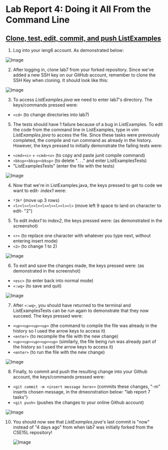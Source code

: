 # Lab Report 4: Doing it All From the Command Line

## <ins> Clone, test, edit, commit, and push ListExamples </ins>
1. Log into your ieng6 account. As demonstrated below:

![Image](ieng6LogIn.png)

2. After logging in, clone lab7 from your forked repository. Since we've added a new SSH key on our GitHub account, remember to clone the SSH Key when cloning. It should look like this: 

![Image](gitClone.png)

3. To access *ListExamples.java* we need to enter lab7's directory. The keys/commands pressed were:
  * `<cd>` (to change directories into lab7)
5. The tests should have 1 failure because of a bug in ListExamples. To edit the code from the command line in ListExamples, type in *vim ListExamples.java* to access the file. Since these tasks were previously completed, the compile and run command as already in the history. However, the keys pressed to initially demonstrate the failing tests were:
  * `<cmd><c>` + `<cmd><v>` (to copy and paste junit compile command)
  * `<bksp><bksp><bksp>` (to delete ". . ." and enter ListExamplesTests) 
  * "ListExamplesTests" (enter the file with the tests)
 
![Image](failedTest.png)

4. Now that we're in ListExamples.java, the keys pressed to get to code we want to edit- *index1* were:
  * `*3k*` (move up 3 rows)
  * `<l><l><l><l><l><l><l><l><l>` (move left 9 space to land on character to edit- "2")
  
5. To edit *index1* to *index2*, the keys pressed were: (as demonstrated in the screenshot)
  * `<r>` (to replace one character with whatever you type next, without entering insert mode)
  * `<2>` (to change 1 to 2)
  
 ![Image](editCommand.png)

6. To exit and save the changes made, the keys pressed were: (as demonstrated in the screenshot)
  * `<esc>` (to enter back into normal mode)
  * `<:wq>` (to save and quit) 
  
  ![Image](SaveNQuit.png)
  
7. After `<:wq>`, you should have returned to the terminal and ListExamplesTests can be run again to demonstrate that they now succeed. The keys pressed were:
  * `<up><up><up><up>` (the command to compile the file was already in the history so I used the arrow keys to access it)
  * `<enter>` (to recompile the file with the new change)
  * `<up><up><up><up><up>` (similarly, the file being run was already part of the history so I used the arrow keys to access it)
  * `<enter>` (to run the file with the new change)
  
  ![Image](passedTest.png)
  
8. Finally, to commit and push the resulting change into your Github account, the keys/commands pressed were:
  * `<git commit -m <insert message here>>` (commits these changes, "-m" inserts chosen message, in the dmeonstration below: "lab report 7 tasks")
   * `<git push>` (pushes the changes to your online Github account)
   
   ![Image](gitPush.png)
  
10. You should now see that *ListExamples.java*'s last commit is "now" instead of "4 days ago" from when lab7 was initially forked from the CSE15L repository! 

    ![Image](changeConfirmation.png)
  
 
